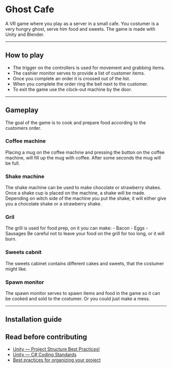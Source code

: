 # Ghost Cafe

A VR game where you play as a server in a small cafe. You costumer is a very hungry ghost, serve him food and sweets.
The game is made with Unity and Blender.

---

## How to play

- The trigger on the controllers is used for movement and grabbing items.
- The cashier monitor serves to provide a list of customer items.
- Once you complete an order it is crossed out of the list.
- When you complete the order ring the bell next to the customer.
- To exit the game use the clock-out machine by the door.

---

## Gameplay

The goal of the game is to cook and prepare food according to the customers order.

### Coffee machine

Placing a mug on the coffee machine and pressing the button on the coffee machine, will fill up the mug with coffee.
After some seconds the mug will be full.

### Shake machine

The shake machine can be used to make chocolate or strawberry shakes. Once a shake cup is placed on the machine, a shake will be made. Depending on witch side of the machine you put the shake, it will either give you a chocolate shake or a strawberry shake.

### Gril

The grill is used for food prep, on it you can make: - Bacon - Eggs - Sausages
Be careful not to leave your food on the grill for too long, or it will burn.

### Sweets cabnit

The sweets cabinet contains different cakes and sweets, that the costumer might like.

### Spawn monitor

The spawn monitor serves to spawn items and food in the game so it can be cooked and sold to the costumer. Or you could just make a mess.

---

## Installation guide

## Read before contributing

- [Unity — Project Structure Best Practices!](https://sam-16930.medium.com/unity-project-structure-a694792cefed)
- [Unity — C# Coding Standards](https://sam-16930.medium.com/coding-standards-in-c-39aefee92db8)
- [Best practices for organizing your project](https://unity.com/how-to/organizing-your-project#folder-structure)
